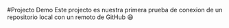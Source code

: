 #Projecto Demo 
Este projecto es nuestra primera prueba de conexion de un repositorio local con un remoto de GitHub :smile: